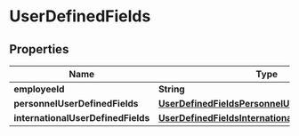 

# UserDefinedFields


## Properties

| Name | Type | Description | Notes |
|------------ | ------------- | ------------- | -------------|
|**employeeId** | **String** |  |  [optional] |
|**personnelUserDefinedFields** | [**UserDefinedFieldsPersonnelUserDefinedFields**](UserDefinedFieldsPersonnelUserDefinedFields.md) |  |  [optional] |
|**internationalUserDefinedFields** | [**UserDefinedFieldsInternationalUserDefinedFields**](UserDefinedFieldsInternationalUserDefinedFields.md) |  |  [optional] |




